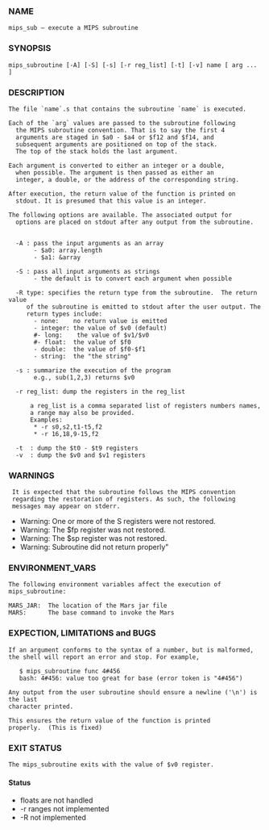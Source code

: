 ### NAME
    mips_sub – execute a MIPS subroutine

### SYNOPSIS
    mips_subroutine [-A] [-S] [-s] [-r reg_list] [-t] [-v] name [ arg ... ]


### DESCRIPTION
    The file `name`.s that contains the subroutine `name` is executed.

    Each of the `arg` values are passed to the subroutine following
      the MIPS subroutine convention. That is to say the first 4
      arguments are staged in $a0 - $a4 or $f12 and $f14, and 
      subsequent arguments are positioned on top of the stack. 
      The top of the stack holds the last argument.

    Each argument is converted to either an integer or a double, 
      when possible. The argument is then passed as either an 
      integer, a double, or the address of the corresponding string.
    
    After execution, the return value of the function is printed on 
      stdout. It is presumed that this value is an integer.

    The following options are available. The associated output for
      options are placed on stdout after any output from the subroutine.


      -A : pass the input arguments as an array 
           - $a0: array.length
           - $a1: &array

      -S : pass all input arguments as strings
           - the default is to convert each argument when possible

      -R type: specifies the return type from the subroutine.  The return value
         of the subroutine is emitted to stdout after the user output. The
         return types include:
           - none:    no return value is emitted
           - integer: the value of $v0 (default)
           #- long:    the value of $v1/$v0
           #- float:  the value of $f0
           - double:  the value of $f0-$f1
           - string:  the "the string"

      -s : summarize the execution of the program 
           e.g., sub(1,2,3) returns $v0

      -r reg_list: dump the registers in the reg_list
        
          a reg_list is a comma separated list of registers numbers names,
          a range may also be provided.
          Examples:
           * -r s0,s2,t1-t5,f2
           * -r 16,18,9-15,f2

      -t  : dump the $t0 - $t9 registers 
      -v  : dump the $v0 and $v1 registers 


 ### WARNINGS
     It is expected that the subroutine follows the MIPS convention
     regarding the restoration of registers. As such, the following
     messages may appear on stderr.

   * Warning: One or more of the S registers were not restored.
   * Warning: The $fp register was not restored.
   * Warning: The $sp register was not restored.
   * Warning: Subroutine did not return properly"

### ENVIRONMENT_VARS
    The following environment variables affect the execution of mips_subroutine:

    MARS_JAR:  The location of the Mars jar file
    MARS:      The base command to invoke the Mars

### EXPECTION, LIMITATIONS and BUGS
    If an argument conforms to the syntax of a number, but is malformed,
    the shell will report an error and stop. For example,

       $ mips_subroutine func 4#456
       bash: 4#456: value too great for base (error token is "4#456")

    Any output from the user subroutine should ensure a newline ('\n') is the last
    character printed. 

    This ensures the return value of the function is printed 
    properly.  (This is fixed)

### EXIT STATUS
    The mips_subroutine exits with the value of $v0 register.


#### Status
  - floats are not handled
  - -r ranges not implemented
  - -R not implemented

